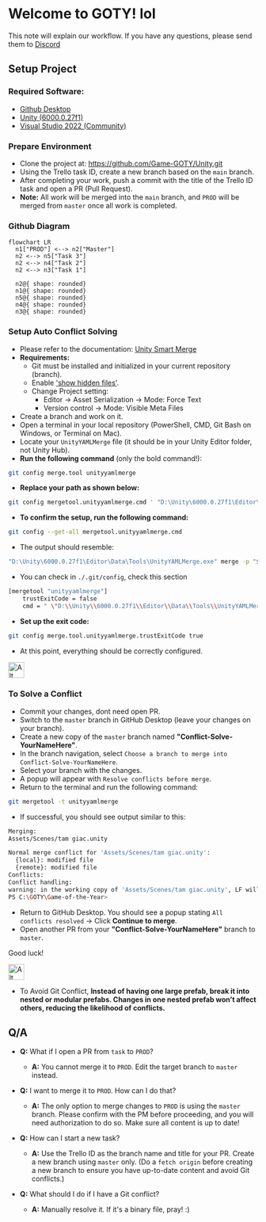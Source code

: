 # Welcome to GOTY! lol

This note will explain our workflow. If you have any questions, please send them to [Discord](https://discord.gg/VAsXF9tM)

## Setup Project

### Required Software:

- [Github Desktop](https://desktop.github.com/download/)
- [Unity (6000.0.27f1)](https://unity.com/releases/editor/whats-new/6000.0.27)
- [Visual Studio 2022 (Community)](https://visualstudio.microsoft.com/vs/community/)

### Prepare Environment

- Clone the project at: https://github.com/Game-GOTY/Unity.git
- Using the Trello task ID, create a new branch based on the `main` branch.
- After completing your work, push a commit with the title of the Trello ID task and open a PR (Pull Request).
- **Note:** All work will be merged into the `main` branch, and `PROD` will be merged from `master` once all work is completed.

### Github Diagram

```mermaid
flowchart LR
  n1["PROD"] <--> n2["Master"]
  n2 <--> n5["Task 3"]
  n2 <--> n4["Task 2"]
  n2 <--> n3["Task 1"]

  n2@{ shape: rounded}
  n1@{ shape: rounded}
  n5@{ shape: rounded}
  n4@{ shape: rounded}
  n3@{ shape: rounded}
```

### Setup Auto Conflict Solving

- Please refer to the documentation: [Unity Smart Merge](https://docs.unity3d.com/Manual/SmartMerge.html)
- **Requirements:**
  - Git must be installed and initialized in your current repository (branch).
  - Enable ['show hidden files'](https://support.microsoft.com/en-us/windows/file-explorer-in-windows-ef370130-1cca-9dc5-e0df-2f7416fe1cb1).
  - Change Project setting:
    - Editor -> Asset Serialization -> Mode: Force Text
    - Version control -> Mode: Visible Meta Files
- Create a branch and work on it.
- Open a terminal in your local repository (PowerShell, CMD, Git Bash on Windows, or Terminal on Mac).
- Locate your `UnityYAMLMerge` file (it should be in your Unity Editor folder, not Unity Hub).
- **Run the following command** (only the bold command!):

```bash
git config merge.tool unityyamlmerge
```

- **Replace your path as shown below:**

```bash
git config mergetool.unityyamlmerge.cmd ' "D:\Unity\6000.0.27f1\Editor\Data\Tools\UnityYAMLMerge.exe" merge -p "$BASE" "$REMOTE" "$LOCAL" "$MERGED" '
```

- **To confirm the setup, run the following command:**

```bash
git config --get-all mergetool.unityyamlmerge.cmd
```

- The output should resemble:

```bash
"D:\Unity\6000.0.27f1\Editor\Data\Tools\UnityYAMLMerge.exe" merge -p "$BASE" "$REMOTE" "$LOCAL" "$MERGED"
```

- You can check in `./.git/config`, check this section

```sh
[mergetool "unityyamlmerge"]
	trustExitCode = false
	cmd = " \"D:\\Unity\\6000.0.27f1\\Editor\\Data\\Tools\\UnityYAMLMerge.exe\" merge -p \"$BASE\" \"$REMOTE\" \"$LOCAL\" \"$MERGED\" "
```

- **Set up the exit code:**

```bash
git config merge.tool.unityyamlmerge.trustExitCode true
```

- At this point, everything should be correctly configured.

<img src="https://fonts.gstatic.com/s/e/notoemoji/latest/1f975/512.gif" alt="Alt Text" width="32" />

### **To Solve a Conflict**

- Commit your changes, dont need open PR.
- Switch to the `master` branch in GitHub Desktop (leave your changes on your branch).
- Create a new copy of the `master` branch named **"Conflict-Solve-YourNameHere"**.
- In the branch navigation, select `Choose a branch to merge into Conflict-Solve-YourNameHere`.
- Select your branch with the changes.
- A popup will appear with `Resolve conflicts before merge`.
- Return to the terminal and run the following command:

```bash
git mergetool -t unityyamlmerge
```

- If successful, you should see output similar to this:

```sh
Merging:
Assets/Scenes/tam giac.unity

Normal merge conflict for 'Assets/Scenes/tam giac.unity':
  {local}: modified file
  {remote}: modified file
Conflicts:
Conflict handling:
warning: in the working copy of 'Assets/Scenes/tam giac.unity', LF will be replaced by CRLF the next time Git touches it
PS C:\GOTY\Game-of-the-Year>
```

- Return to GitHub Desktop. You should see a popup stating `All conflicts resolved` -> Click **Continue to merge**.
- Open another PR from your **"Conflict-Solve-YourNameHere"** branch to `master`.

Good luck!

<img src="https://fonts.gstatic.com/s/e/notoemoji/latest/1f91e/512.gif" alt="Alt Text" width="32" />

- To Avoid Git Conflict, **Instead of having one large prefab, break it into nested or modular prefabs. Changes in one nested prefab won’t affect others, reducing the likelihood of conflicts.**

## Q/A

- **Q:** What if I open a PR from `task` to `PROD`?

  - **A:** You cannot merge it to `PROD`. Edit the target branch to `master` instead.
    <br>

- **Q:** I want to merge it to `PROD`. How can I do that?

  - **A:** The only option to merge changes to `PROD` is using the `master` branch. Please confirm with the PM before proceeding, and you will need authorization to do so. Make sure all content is up to date!
    <br>

- **Q:** How can I start a new task?

  - **A:** Use the Trello ID as the branch name and title for your PR. Create a new branch using `master` only. (Do a `fetch origin` before creating a new branch to ensure you have up-to-date content and avoid Git conflicts.)
    <br>

- **Q:** What should I do if I have a Git conflict?
  - **A:** Manually resolve it. If it's a binary file, pray! :)

